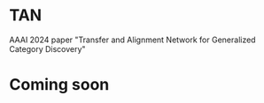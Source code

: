 # TAN
AAAI 2024 paper "Transfer and Alignment Network for Generalized Category Discovery"
# Coming soon
